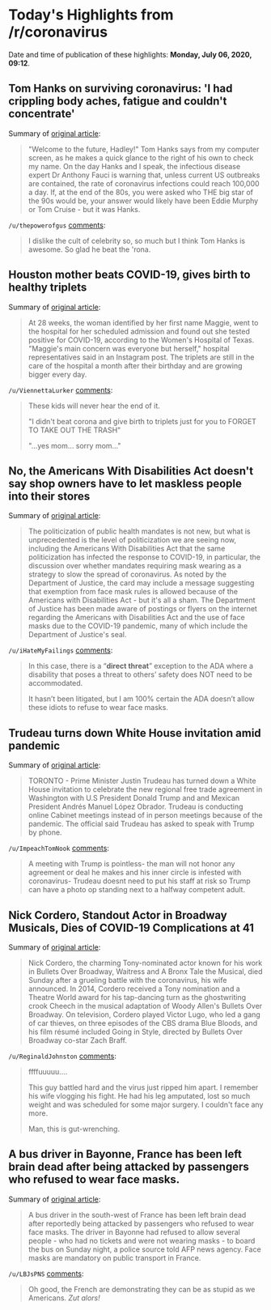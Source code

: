 # Today's Highlights from /r/coronavirus

Date and time of publication of these highlights: **Monday, July 06, 2020, 09:12**.

## Tom Hanks on surviving coronavirus: 'I had crippling body aches, fatigue and couldn't concentrate'

Summary of [original article](https://www.theguardian.com/film/2020/jul/06/tom-hanks-on-surviving-coronavirus-i-had-crippling-body-aches-fatigue-and-couldnt-concentrate):

> "Welcome to the future, Hadley!" Tom Hanks says from my computer screen, as he makes a quick glance to the right of his own to check my name. On the day Hanks and I speak, the infectious disease expert Dr Anthony Fauci is warning that, unless current US outbreaks are contained, the rate of coronavirus infections could reach 100,000 a day. If, at the end of the 80s, you were asked who THE big star of the 90s would be, your answer would likely have been Eddie Murphy or Tom Cruise - but it was Hanks.

`/u/thepowerofgus` [comments](https://www.reddit.com/r/Coronavirus/comments/hm30u8/tom_hanks_on_surviving_coronavirus_i_had/):

> I dislike the cult of celebrity so, so much but I think Tom Hanks is awesome. So glad he beat the 'rona.

## Houston mother beats COVID-19, gives birth to healthy triplets

Summary of [original article](https://abc7.com/covid-triplets-mom-birth-delivery/6299821/):

> At 28 weeks, the woman identified by her first name Maggie, went to the hospital for her scheduled admission and found out she tested positive for COVID-19, according to the Women's Hospital of Texas. "Maggie's main concern was everyone but herself," hospital representatives said in an Instagram post. The triplets are still in the care of the hospital a month after their birthday and are growing bigger every day.

`/u/ViennettaLurker` [comments](https://www.reddit.com/r/Coronavirus/comments/hm61rz/houston_mother_beats_covid19_gives_birth_to/):

> These kids will never hear the end of it.
> 
> "I didn't beat corona and give birth to triplets just for you to FORGET TO TAKE OUT THE TRASH"
> 
> "...yes mom... sorry mom..."

## No, the Americans With Disabilities Act doesn't say shop owners have to let maskless people into their stores

Summary of [original article](https://respectfulinsolence.com/2020/07/06/americans-with-disabilities-act-mask-lie/):

> The politicization of public health mandates is not new, but what is unprecedented is the level of politicization we are seeing now, including the Americans With Disabilities Act that the same politicization has infected the response to COVID-19, in particular, the discussion over whether mandates requiring mask wearing as a strategy to slow the spread of coronavirus. As noted by the Department of Justice, the card may include a message suggesting that exemption from face mask rules is allowed because of the Americans with Disabilities Act - but it's all a sham. The Department of Justice has been made aware of postings or flyers on the internet regarding the Americans with Disabilities Act and the use of face masks due to the COVID-19 pandemic, many of which include the Department of Justice's seal.

`/u/iHateMyFailings` [comments](https://www.reddit.com/r/Coronavirus/comments/hm13js/no_the_americans_with_disabilities_act_doesnt_say/):

> In this case, there is a “**direct threat**” exception to the ADA where a disability that poses a threat to others’ safety does NOT need to be accommodated.
> 
> It hasn’t been litigated, but I am 100% certain the ADA doesn’t allow these idiots to refuse to wear face masks.

## Trudeau turns down White House invitation amid pandemic

Summary of [original article](https://abcnews.go.com/International/wireStory/trudeau-turns-white-house-invitation-amid-pandemic-71630584):

> TORONTO - Prime Minister Justin Trudeau has turned down a White House invitation to celebrate the new regional free trade agreement in Washington with U.S President Donald Trump and and Mexican President Andrés Manuel López Obrador. Trudeau is conducting online Cabinet meetings instead of in person meetings because of the pandemic. The official said Trudeau has asked to speak with Trump by phone.

`/u/ImpeachTomNook` [comments](https://www.reddit.com/r/Coronavirus/comments/hm9an7/trudeau_turns_down_white_house_invitation_amid/):

> A meeting with Trump is pointless- the man will not honor any agreement or deal he makes and his inner circle is infested with coronavirus- Trudeau doesnt need to put his staff at risk so Trump can have a photo op standing next to a halfway competent adult.

## Nick Cordero, Standout Actor in Broadway Musicals, Dies of COVID-19 Complications at 41

Summary of [original article](https://www.hollywoodreporter.com/news/nick-cordero-dead-bullets-broadway-waitress-actor-was-41-1301841):

> Nick Cordero, the charming Tony-nominated actor known for his work in Bullets Over Broadway, Waitress and A Bronx Tale the Musical, died Sunday after a grueling battle with the coronavirus, his wife announced. In 2014, Cordero received a Tony nomination and a Theatre World award for his tap-dancing turn as the ghostwriting crook Cheech in the musical adaptation of Woody Allen's Bullets Over Broadway. On television, Cordero played Victor Lugo, who led a gang of car thieves, on three episodes of the CBS drama Blue Bloods, and his film résumé included Going in Style, directed by Bullets Over Broadway co-star Zach Braff.

`/u/ReginaldJohnston` [comments](https://www.reddit.com/r/Coronavirus/comments/hly79y/nick_cordero_standout_actor_in_broadway_musicals/):

> ffffuuuuu....
> 
> This guy battled hard and the virus just ripped him apart. I remember his wife vlogging his fight. He had his leg amputated, lost so much weight and was scheduled for some major surgery. I couldn't face any more.
> 
> Man, this is gut-wrenching.

## A bus driver in Bayonne, France has been left brain dead after being attacked by passengers who refused to wear face masks.

Summary of [original article](https://www.bbc.com/news/world-europe-53309424):

> A bus driver in the south-west of France has been left brain dead after reportedly being attacked by passengers who refused to wear face masks. The driver in Bayonne had refused to allow several people - who had no tickets and were not wearing masks - to board the bus on Sunday night, a police source told AFP news agency. Face masks are mandatory on public transport in France.

`/u/LBJsPNS` [comments](https://www.reddit.com/r/Coronavirus/comments/hm7pen/a_bus_driver_in_bayonne_france_has_been_left/):

> Oh good, the French are demonstrating they can be as stupid as we Americans.  *Zut alors!*

